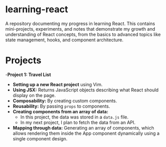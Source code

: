 # learning-react
A repository documenting my progress in learning React. This contains mini-projects, experiments, and notes that demonstrate my growth and understanding of React concepts, from the basics to advanced topics like state management, hooks, and component architecture.
# Projects
-**Project 1: Travel List**
  - **Setting up a new React project** using Vim.
  - **Using JSX:** Returns JavaScript objects describing what React should display on the page.
  - **Composability:** By creating custom components.
  - **Reusability:** By passing `props` to components.
  - **Creating components from an array of data:**
    - In this project, the data was stored in a `data.js` file.
    - In my next project, I plan to fetch the data from an API.
  - **Mapping through data:** Generating an array of components, which allows rendering them inside the App component dynamically using a single component design.

  
